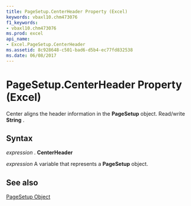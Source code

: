 ```yaml
---
title: PageSetup.CenterHeader Property (Excel)
keywords: vbaxl10.chm473076
f1_keywords:
- vbaxl10.chm473076
ms.prod: excel
api_name:
- Excel.PageSetup.CenterHeader
ms.assetid: 8c928648-c501-bad6-d5b4-ec77fd832538
ms.date: 06/08/2017
---
```



# PageSetup.CenterHeader Property (Excel)

Center aligns the header information in the  **PageSetup** object. Read/write **String** .


## Syntax

 _expression_ . **CenterHeader**

 _expression_ A variable that represents a **PageSetup** object.


## See also


[PageSetup Object](Excel.PageSetup.md)

